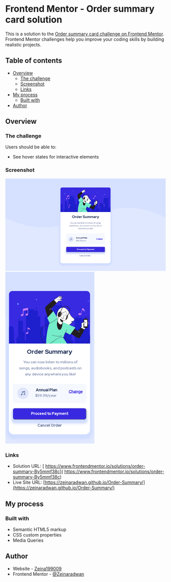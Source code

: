# Frontend Mentor - Order summary card solution

This is a solution to the [Order summary card challenge on Frontend Mentor](https://www.frontendmentor.io/challenges/order-summary-component-QlPmajDUj). Frontend Mentor challenges help you improve your coding skills by building realistic projects. 

## Table of contents

- [Overview](#overview)
  - [The challenge](#the-challenge)
  - [Screenshot](#screenshot)
  - [Links](#links)
- [My process](#my-process)
  - [Built with](#built-with)
- [Author](#author)

## Overview

### The challenge

Users should be able to:

- See hover states for interactive elements

### Screenshot

![](images/Desktop-order.png)
![](images/Mobile-order.png)


### Links

- Solution URL: [ https://www.frontendmentor.io/solutions/order-summary-By5mmf38c]( https://www.frontendmentor.io/solutions/order-summary-By5mmf38c)
- Live Site URL: [https://zeinaradwan.github.io/Order-Summary/](https://zeinaradwan.github.io/Order-Summary/)

## My process

### Built with

- Semantic HTML5 markup
- CSS custom properties
- Media Queries


## Author

- Website - [Zeina199009](https://www.github.com/ZeinaRadwan)
- Frontend Mentor - [@Zeinaradwan](https://www.frontendmentor.io/profile/zeinaradwan)

